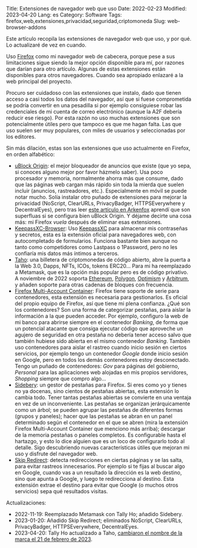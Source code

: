Title: Extensiones de navegador web que uso
Date: 2022-02-23
Modified: 2023-04-20
Lang: es
Category: Software
Tags: firefox,web,extensiones,privacidad,seguridad,criptomoneda
Slug: web-browser-addons

Este artículo recopila las extensiones de navegador web que uso, y por qué. Lo actualizaré
de vez en cuando.

Uso [Firefox](https://www.mozilla.org/en-US/firefox/new/) como mi navegador web de
cabecera, porque pese a sus limitaciones sigue siendo la mejor opción disponible para mí,
por razones que darían para otro artículo. Algunas de estas extensiones están disponibles
para otros navegadores. Cuando sea apropiado enlazaré a la web principal del proyecto.

Procuro ser cuidadoso con las extensiones que instalo, dado que tienen acceso a casi todos
los datos del navegador, así que si fuese comprometida se podría convertir en una
pesadilla si por ejemplo consiguiese robar las credenciales de mi cuenta de correo
electrónico (aunque la A2F debería reducir ese riesgo). Por esta razón no uso muchas
extensiones que son potencialmente útiles pero que tampoco es que me hagan falta. Las que
uso suelen ser muy populares, con miles de usuarios y seleccionadas por los editores.

Sin más dilación, estas son las extensiones que uso actualmente en Firefox, en orden
alfabético:

- [uBlock Origin](https://ublockorigin.com/): el mejor bloqueador de anuncios que existe
  (que yo sepa, si conoces alguno mejor por favor házmelo saber). Usa poco procesador y
  memoria, normalmente ahorra más que consume, dado que las páginas web cargan más rápido
  sin toda la mierda que suelen incluir (anuncios, rastreadores, etc.). Especialmente en
  móvil se puede notar mucho. Solía instalar otro puñado de extensiones para mejorar la
  privacidad (NoScript, ClearURLs, PrivacyBadger, HTTPSEverywhere y DecentralEyes), pero
  tras leer [este artículo en
  Arkenfox](https://github.com/arkenfox/user.js/wiki/4.1-Extensions) aprendí que son
  superfluas si se configura bien uBlock Origin. Y déjame decirte una cosa más: mi Firefox
  *vuela* después de eliminar esas extensiones.
- [KeepassXC-Browser](https://keepassxc.org/docs/KeePassXC_GettingStarted.html#_setup_browser_integration):
  Uso [KeepassXC](https://keepassxc.org/) para almacenar mis contraseñas y secretos, esta
  es la extensión oficial para navegadores web, con autocompletado de
  formularios. Funciona bastante bien aunque no tanto como competidores como Lastpass o
  1Password, pero no les confiaría mis datos más íntimos a terceros.
- [Taho](https://taho.xyz/): una billetera de criptomonedas de código abierto,
  abre la puerta a la Web 3.0, Dapps, NFTs, ICOs, tokens ERC20... Para mi ha reemplazado a
  Metamask, que es la opción más popular pero es de código privativo. A noviembre de 2022
  soporta [Ethereum](https://ethereum.org/en/), [Polygon](https://polygon.technology/),
  [Optimism](https://www.optimism.io/) y [Arbitrum](https://arbitrum.io/), y añaden
  soporte para otras cadenas de bloques con frecuencia.
- [Firefox Multi-Account
  Container](https://addons.mozilla.org/en-US/firefox/addon/multi-account-containers/):
  Firefox tiene soporte de serie para contenedores, esta extensión es necesaria para
  gestionarlos. Es oficial del propio equipo de Firefox, así que tiene mi plena
  confianza. ¿Qué son los contenedores? Son una forma de categorizar pestañas, para aislar
  la información a la que pueden acceder. Por ejemplo, configuro la web de mi banco para
  abrirse siempre en el contenedor _Banking_, de forma que un potencial atacante que
  consiga ejecutar código que aproveche un agujero de seguridad en otra pestaña no debería
  tener acceso salvo que también hubiese sido abierta en el mismo contenedor
  _Banking_. También uso contenedores para aislar el rastreo cuando inicio sesión en
  ciertos servicios, por ejemplo tengo un contenedor _Google_ donde inicio sesión en
  Google, pero en todos los demás contenedores estoy desconectado. Tengo un puñado de
  contenedores: _Gov_ para páginas del gobierno, _Personal_ para las aplicaciones web
  alojadas en mis propios servidores, _Shopping_ siempre que compro algo...
- [Sidebery](https://addons.mozilla.org/en-US/firefox/addon/sidebery/): un gestor de
  pestañas para Firefox. Si eres como yo y tienes no ya docenas, sino cientos de pestañas
  abiertas, esta extensión lo cambia todo. Tener tantas pestañas abiertas se convierte en
  una ventaja en vez de un inconveniente. Las pestañas se organizan jerárquicamente como
  un árbol; se pueden agrupar las pestañas de diferentes formas (grupos y paneles); hacer
  que las pestañas se abran en un panel determinado según el contenedor en el que se abren
  (mira la extensión Firefox Multi-Account Container que menciono más arriba); descargar
  de la memoria pestañas o paneles completos. Es configurable hasta el hartazgo, y esto lo
  dice alguien que es un loco de configurarlo todo al detalle. Sigo descubriendo nuevas
  características útiles que mejoran mi uso y disfrute del navegador web.
- [Skip Redirect](https://addons.mozilla.org/en-US/firefox/addon/skip-redirect/): detecta
  redirecciones en ciertas páginas y se las salta, para evitar rastreos innecesarios. Por
  ejemplo si te fijas al buscar algo en Google, cuando vas a un resultado la dirección es
  la web destino, sino que apunta a Google, y luego te redirecciona al destino. Esta
  extensión extrae el destino para evitar que Google (o muchos otros servicios) sepa qué
  resultados visitas.

Actualizaciones:

- 2022-11-19: Reemplazado Metamask con Tally Ho; añadido Sidebery.
- 2023-01-20: Añadido Skip Redirect; eliminados NoScript, ClearURLs, PrivacyBadger, HTTPSEverywhere, DecentralEyes.
- 2023-04-20: Tally Ho actualizado a Taho, [cambiaron el nombre de la marca el 21 de febrero de 2023](https://blog.taho.xyz/rename-announcement/).
